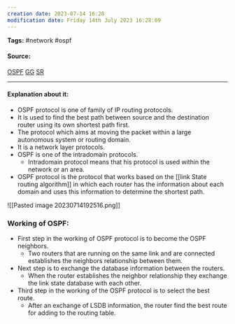 ```yaml
---
creation date: 2023-07-14 16:28
modification date: Friday 14th July 2023 16:28:09
---
```


**Tags:** #network #ospf

#### Source:
[OSPF](https://www.cloudflare.com/learning/network-layer/what-is-routing/)
[GG](https://www.geeksforgeeks.org/open-shortest-path-first-ospf-protocol-states/)
[SR](https://www.scaler.com/topics/ospf-protocol/)

--------------------------------------

#### Explanation about it:

* OSPF protocol is one of family of IP routing protocols.
* It is used to find the best path between source and the destination router using its own shortest path first.
* The protocol which aims at moving the packet within a large autonomous system or routing domain.
* It is a network layer protocols.
* OSPF is one of the intradomain protocols.
	* Intradomain protocol means that his protocol is used within the network or an area.
* OSPF protocol is the protocol that works based on the [[link State routing algorithm]] in which each router has the information about each domain and uses this information to determine the shortest path.

![[Pasted image 20230714192516.png]]

### Working of OSPF:

* First step in the working of OSPF protocol is to become the OSPF neighbors.
	* Two routers that are running on the same link and are connected establishes the neighbors relationship between them.
* Next step is to exchange the database information between the routers.
	* When the router establishes the neighbor relationship they exchange the link state database with each other.
* Third step in the working of the OSPF protocol is to select the best route.
	* After an exchange of LSDB information, the router find the best route for adding to the routing table.